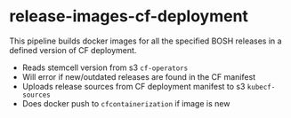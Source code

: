 # release-images-cf-deployment

This pipeline builds docker images for all the specified BOSH releases in a defined version of CF deployment.

* Reads stemcell version from s3 `cf-operators`
* Will error if new/outdated releases are found in the CF manifest
* Uploads release sources from CF deployment manifest to s3 `kubecf-sources`
* Does docker push to `cfcontainerization` if image is new

